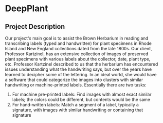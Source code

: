 # DeepPlant

## Project Description
Our project's main goal is to assist the Brown Herbarium in reading and transcribing labels (typed and handwritten) for plant specimens in Rhode Island and New England collections dated from the late 1800s. Our client, Professor Kartzinel, has an extensive collection of images of preserved plant specimens with various labels about the collector, date, plant type, etc. Professor Kartzinel described to us that the herbarium has encountered issues understanding what the handwriting says, but over the years have learned to decipher some of the lettering. In an ideal world, she would have a software that could categorize the images into clusters with similar handwriting or machine-printed labels. Essentially there are two tasks: 

1. For machine pre-printed labels: Find images with almost exact similar labels; the colors could be different, but contents would be the same
2. For hand-written labels: Match a segment of a label, typically a signature, with images with similar handwriting or containing that signature